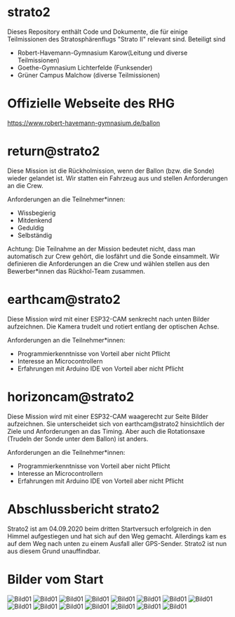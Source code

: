 # strato2
Dieses Repository enthält Code und Dokumente, die für einige Teilmissionen des Stratosphärenflugs "Strato II" relevant sind.
Beteiligt sind
* Robert-Havemann-Gymnasium Karow(Leitung und diverse Teilmissionen)
* Goethe-Gymnasium Lichterfelde (Funksender)
* Grüner Campus Malchow (diverse Teilmissionen)
# Offizielle Webseite des RHG
https://www.robert-havemann-gymnasium.de/ballon

# return@strato2
Diese Mission ist die Rückholmission, wenn der Ballon (bzw. die Sonde) wieder gelandet ist. Wir statten ein Fahrzeug aus und stellen Anforderungen an die Crew.

Anforderungen an die Teilnehmer*innen:
- Wissbegierig
- Mitdenkend
- Geduldig
- Selbständig

Achtung: Die Teilnahme an der Mission bedeutet nicht, dass man automatisch zur Crew gehört, die losfährt und die Sonde einsammelt. Wir definieren die Anforderungen an die Crew und wählen stellen aus den Bewerber*innen das Rückhol-Team zusammen.

# earthcam@strato2
Diese Mission wird mit einer ESP32-CAM senkrecht nach unten Bilder aufzeichnen. Die Kamera trudelt und rotiert entlang der optischen Achse.

Anforderungen an die Teilnehmer*innen:
- Programmierkenntnisse von Vorteil aber nicht Pflicht
- Interesse an Microcontrollern
- Erfahrungen mit Arduino IDE von Vorteil aber nicht Pflicht

# horizoncam@strato2
Diese Mission wird mit einer ESP32-CAM waagerecht zur Seite Bilder aufzeichnen. Sie unterscheidet sich von earthcam@strato2 hinsichtlich der Ziele und Anforderungen an das Timing. Aber auch die Rotationsaxe (Trudeln der Sonde unter dem Ballon) ist anders.

Anforderungen an die Teilnehmer*innen:
- Programmierkenntnisse von Vorteil aber nicht Pflicht
- Interesse an Microcontrollern
- Erfahrungen mit Arduino IDE von Vorteil aber nicht Pflicht

# Abschlussbericht strato2
Strato2 ist am 04.09.2020 beim dritten Startversuch erfolgreich in den Himmel aufgestiegen und hat sich auf den Weg gemacht.
Allerdings kam es auf dem Weg nach unten zu einem Ausfall aller GPS-Sender. 
Strato2 ist nun aus diesem Grund unauffindbar.

# Bilder vom Start
![Bild01](IMG_5222.JPG)
![Bild01](IMG_5223.JPG)
![Bild01](IMG_5224.JPG)
![Bild01](IMG_5228.JPG)
![Bild01](IMG_5229.JPG)
![Bild01](IMG_5231.JPG)
![Bild01](IMG_5232.JPG)
![Bild01](IMG_5235.JPG)
![Bild01](IMG_5238.JPG)
![Bild01](IMG_5241.JPG)
![Bild01](IMG_5244.JPG)
![Bild01](IMG_5249.JPG)
![Bild01](IMG_5251.JPG)
![Bild01](IMG_5255.JPG)
![Bild01](IMG_5256.JPG)
